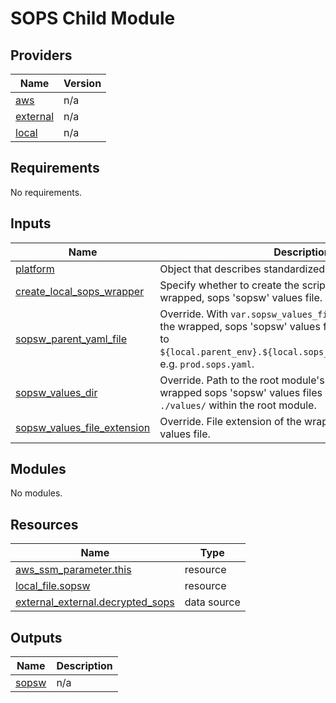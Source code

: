 # SOPS Child Module

<!-- TODO: Write standards, examples, etc for usage of this module -->

<!-- BEGIN_TF_DOCS -->
<!--WARNING: GENERATED CONTENT with terraform-docs, e.g.
     'terraform-docs --config "$(git rev-parse --show-toplevel)/.terraform-docs.yml" .'
     Manually updating sections between TF_DOCS tags may be overwritten.
     See https://terraform-docs.io/user-guide/configuration/ for more information.
-->
## Providers

| Name | Version |
|------|---------|
| <a name="provider_aws"></a> [aws](#provider\_aws) | n/a |
| <a name="provider_external"></a> [external](#provider\_external) | n/a |
| <a name="provider_local"></a> [local](#provider\_local) | n/a |

<!--WARNING: GENERATED CONTENT with terraform-docs, e.g.
     'terraform-docs --config "$(git rev-parse --show-toplevel)/.terraform-docs.yml" .'
     Manually updating sections between TF_DOCS tags may be overwritten.
     See https://terraform-docs.io/user-guide/configuration/ for more information.
-->
## Requirements

No requirements.

<!--WARNING: GENERATED CONTENT with terraform-docs, e.g.
     'terraform-docs --config "$(git rev-parse --show-toplevel)/.terraform-docs.yml" .'
     Manually updating sections between TF_DOCS tags may be overwritten.
     See https://terraform-docs.io/user-guide/configuration/ for more information.
-->
## Inputs

| Name | Description | Type | Default | Required |
|------|-------------|------|---------|:--------:|
| <a name="input_platform"></a> [platform](#input\_platform) | Object that describes standardized platform values. | `any` | n/a | yes |
| <a name="input_create_local_sops_wrapper"></a> [create\_local\_sops\_wrapper](#input\_create\_local\_sops\_wrapper) | Specify whether to create the script for localling editing the wrapped, sops 'sopsw' values file. | `string` | `true` | no |
| <a name="input_sopsw_parent_yaml_file"></a> [sopsw\_parent\_yaml\_file](#input\_sopsw\_parent\_yaml\_file) | Override. With `var.sopsw_values_file_extension`, specifies the wrapped, sops 'sopsw' values file base name. Defaults to `${local.parent_env}.${local.sops_values_file_extension}`, e.g. `prod.sops.yaml`. | `string` | `null` | no |
| <a name="input_sopsw_values_dir"></a> [sopsw\_values\_dir](#input\_sopsw\_values\_dir) | Override. Path to the root module's directory where the wrapped sops 'sopsw' values files directory. Defaults to `./values/` within the root module. | `string` | `null` | no |
| <a name="input_sopsw_values_file_extension"></a> [sopsw\_values\_file\_extension](#input\_sopsw\_values\_file\_extension) | Override. File extension of the wrapped sops 'sopsw' values file. | `string` | `"sopsw.yaml"` | no |

<!--WARNING: GENERATED CONTENT with terraform-docs, e.g.
     'terraform-docs --config "$(git rev-parse --show-toplevel)/.terraform-docs.yml" .'
     Manually updating sections between TF_DOCS tags may be overwritten.
     See https://terraform-docs.io/user-guide/configuration/ for more information.
-->
## Modules

No modules.

<!--WARNING: GENERATED CONTENT with terraform-docs, e.g.
     'terraform-docs --config "$(git rev-parse --show-toplevel)/.terraform-docs.yml" .'
     Manually updating sections between TF_DOCS tags may be overwritten.
     See https://terraform-docs.io/user-guide/configuration/ for more information.
-->
## Resources

| Name | Type |
|------|------|
| [aws_ssm_parameter.this](https://registry.terraform.io/providers/hashicorp/aws/latest/docs/resources/ssm_parameter) | resource |
| [local_file.sopsw](https://registry.terraform.io/providers/hashicorp/local/latest/docs/resources/file) | resource |
| [external_external.decrypted_sops](https://registry.terraform.io/providers/hashicorp/external/latest/docs/data-sources/external) | data source |

<!--WARNING: GENERATED CONTENT with terraform-docs, e.g.
     'terraform-docs --config "$(git rev-parse --show-toplevel)/.terraform-docs.yml" .'
     Manually updating sections between TF_DOCS tags may be overwritten.
     See https://terraform-docs.io/user-guide/configuration/ for more information.
-->
## Outputs

| Name | Description |
|------|-------------|
| <a name="output_sopsw"></a> [sopsw](#output\_sopsw) | n/a |
<!-- END_TF_DOCS -->

